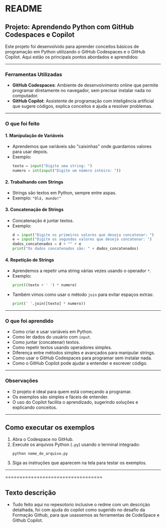 # README

## Projeto: Aprendendo Python com GitHub Codespaces e Copilot

Este projeto foi desenvolvido para aprender conceitos básicos de programação em Python utilizando o GitHub Codespaces e o GitHub Copilot. Aqui estão os principais pontos abordados e aprendidos:

---

### Ferramentas Utilizadas

- **GitHub Codespaces**: Ambiente de desenvolvimento online que permite programar diretamente no navegador, sem precisar instalar nada no computador.
- **GitHub Copilot**: Assistente de programação com inteligência artificial que sugere códigos, explica conceitos e ajuda a resolver problemas.

---

### O que foi feito

#### 1. Manipulação de Variáveis

- Aprendemos que variáveis são "caixinhas" onde guardamos valores para usar depois.
- Exemplo:  
  ```python
  texto = input("Digite uma string: ")
  numero = int(input("Digite um número inteiro: "))
  ```

#### 2. Trabalhando com Strings

- Strings são textos em Python, sempre entre aspas.
- Exemplo: `"Olá, mundo!"`

#### 3. Concatenação de Strings

- Concatenação é juntar textos.
- Exemplo:  
  ```python
  d = input("Digite os primeiros valores que deseja concatenar: ")
  e = input("Digite os segundos valores que deseja concatenar: ")
  dados_concatenados = d + "" + e
  print("Os dados concatenados são: " + dados_concatenados)
  ```

#### 4. Repetição de Strings

- Aprendemos a repetir uma string várias vezes usando o operador `*`.
- Exemplo:  
  ```python
  print((texto + ' ') * numero)
  ```
- Também vimos como usar o método `join` para evitar espaços extras:
  ```python
  print(' '.join([texto] * numero))
  ```

---

### O que foi aprendido

- Como criar e usar variáveis em Python.
- Como ler dados do usuário com `input`.
- Como juntar (concatenar) textos.
- Como repetir textos usando operadores simples.
- Diferença entre métodos simples e avançados para manipular strings.
- Como usar o GitHub Codespaces para programar sem instalar nada.
- Como o GitHub Copilot pode ajudar a entender e escrever código.

---

### Observações

- O projeto é ideal para quem está começando a programar.
- Os exemplos são simples e fáceis de entender.
- O uso do Copilot facilita o aprendizado, sugerindo soluções e explicando conceitos.

---

## Como executar os exemplos

1. Abra o Codespace no GitHub.
2. Execute os arquivos Python (`.py`) usando o terminal integrado:
   ```
   python nome_do_arquivo.py
   ```
3. Siga as instruções que aparecem na tela para testar os exemplos.

---


==================================
## Texto descrição 

- Tudo feito aqui no repesotorio inclusive o redme com um descriçào detalhada, foi com ajuda do copilot como sugerido no desafio da Formação Github, para que usassemos as ferramentas de CodeSpace e Github Copilot.